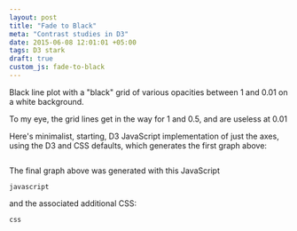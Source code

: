 ```yaml
---
layout: post
title: "Fade to Black"
meta: "Contrast studies in D3"
date: 2015-06-08 12:01:01 +05:00
tags: D3 stark
draft: true
custom_js: fade-to-black
---
```



Black line plot with a "black" grid of various opacities between 1 and 0.01 on a white background.

<div id="examples" style="margin-bottom: 10px"></div>


To my eye, the grid lines get in the way for 1 and 0.5, and are useless at 0.01

<div id="secondary-examples" style="margin-bottom: 10px"></div>

Here's minimalist, starting, D3 JavaScript implementation of just the axes, using the D3 and CSS defaults, which generates the first graph above:
```
```

The final graph above was generated with this JavaScript

```
javascript
```

and the associated additional CSS:
```
css
```


<style>
.axis {
   font: 10px sans-serif;
}

.axis path {
    display: none;
}

.axis line {
    fill: none;
    stroke: #000;
    shape-rendering: crispEdges;
}


/* remove the path (outside box) */
.no-line.y.axis path {
    display: none;
}

.no-line.x.axis path {
    display: none;
}

.line {
  fill: none;
  stroke: black;
}

</style>